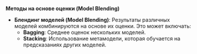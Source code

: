 **Методы на основе оценки (Model Blending)**

- **Блендинг моделей (Model Blending)**: Результаты различных моделей комбинируются на основе их оценки. Это может включать:
    - **Bagging**: Среднее оценок нескольких моделей.
    - **Stacking**: Использование метамодели, которая обучается на предсказаниях других моделей.